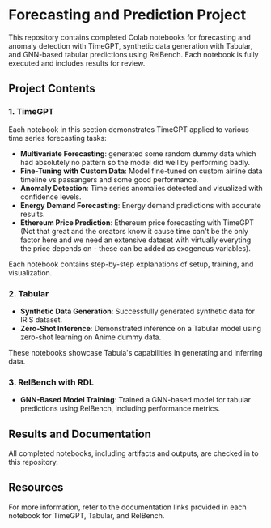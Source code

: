 # Forecasting and Prediction Project

This repository contains completed Colab notebooks for forecasting and anomaly detection with TimeGPT, synthetic data generation with Tabular, and GNN-based tabular predictions using RelBench. Each notebook is fully executed and includes results for review.

## Project Contents

### 1. TimeGPT

Each notebook in this section demonstrates TimeGPT applied to various time series forecasting tasks:
- **Multivariate Forecasting**: generated some random dummy data which had absolutely no pattern so the model did well by performing badly.
- **Fine-Tuning with Custom Data**: Model fine-tuned on custom airline data timeline vs passangers and some good performance.
- **Anomaly Detection**: Time series anomalies detected and visualized with confidence levels.
- **Energy Demand Forecasting**: Energy demand predictions with accurate results.
- **Ethereum Price Prediction**: Ethereum price forecasting with TimeGPT (Not that great and the creators know it cause time can't be the only factor here and we need an extensive dataset with virtually everyting the price depends on - these can be added as exogenous variables).

Each notebook contains step-by-step explanations of setup, training, and visualization.

### 2. Tabular

- **Synthetic Data Generation**: Successfully generated synthetic data for IRIS dataset.
- **Zero-Shot Inference**: Demonstrated inference on a Tabular model using zero-shot learning on Anime dummy data.

These notebooks showcase Tabula's capabilities in generating and inferring data.

### 3. RelBench with RDL

- **GNN-Based Model Training**: Trained a GNN-based model for tabular predictions using RelBench, including performance metrics.

## Results and Documentation

All completed notebooks, including artifacts and outputs, are checked in to this repository. 
## Resources

For more information, refer to the documentation links provided in each notebook for TimeGPT, Tabular, and RelBench.
